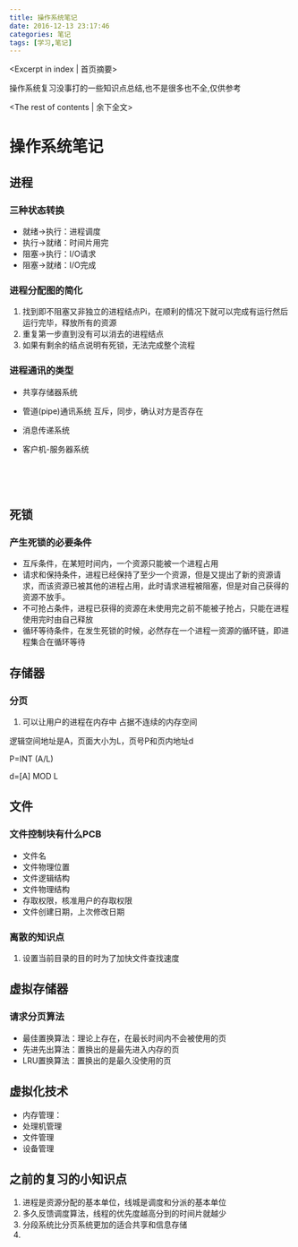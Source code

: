 ```yaml
---
title: 操作系统笔记
date: 2016-12-13 23:17:46
categories: 笔记
tags: [学习,笔记]
---
```


<Excerpt in index | 首页摘要> 

操作系统复习没事打的一些知识点总结,也不是很多也不全,仅供参考

<!-- more -->

<The rest of contents | 余下全文>

# 操作系统笔记



## 进程

### 三种状态转换

- 就绪->执行：进程调度
- 执行->就绪：时间片用完
- 阻塞->执行：I/O请求
- 阻塞->就绪：I/O完成

### 进程分配图的简化

1. 找到即不阻塞又非独立的进程结点Pi，在顺利的情况下就可以完成有运行然后运行完毕，释放所有的资源
2. 重复第一步直到没有可以消去的进程结点
3. 如果有剩余的结点说明有死锁，无法完成整个流程

### 进程通讯的类型

- 共享存储器系统

- 管道(pipe)通讯系统 互斥，同步，确认对方是否存在

- 消息传递系统

- 客户机-服务器系统

  ​

  ​

## 死锁

### 产生死锁的必要条件

- 互斥条件，在某短时间内，一个资源只能被一个进程占用
- 请求和保持条件，进程已经保持了至少一个资源，但是又提出了新的资源请求，而该资源已被其他的进程占用，此时请求进程被阻塞，但是对自己获得的资源不放手。
- 不可抢占条件，进程已获得的资源在未使用完之前不能被子抢占，只能在进程使用完时由自己释放
- 循环等待条件，在发生死锁的时候，必然存在一个进程一资源的循环链，即进程集合在循环等待

## 存储器

### 分页

1. 可以让用户的进程在内存中 占据不连续的内存空间

逻辑空间地址是A，页面大小为L，页号P和页内地址d

P=INT (A/L)

d=[A] MOD L



## 文件

### 文件控制块有什么PCB

- 文件名
- 文件物理位置
- 文件逻辑结构
- 文件物理结构
- 存取权限，核准用户的存取权限
- 文件创建日期，上次修改日期

### 离散的知识点

1. 设置当前目录的目的时为了加快文件查找速度

## 虚拟存储器



### 请求分页算法

- 最佳置换算法：理论上存在，在最长时间内不会被使用的页 
- 先进先出算法：置换出的是最先进入内存的页
- LRU置换算法：置换出的是最久没使用的页

## 虚拟化技术

- 内存管理：
- 处理机管理
- 文件管理
- 设备管理

## 之前的复习的小知识点

1. 进程是资源分配的基本单位，线城是调度和分派的基本单位
2. 多久反馈调度算法，线程的优先度越高分到的时间片就越少
3. 分段系统比分页系统更加的适合共享和信息存储
4. ​